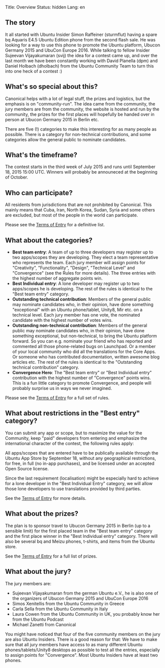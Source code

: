 Title: Overview
Status: hidden
Lang: en

The story
---------

It all started with Ubuntu Insider Simon Raffeiner (sturmflut) having a
spare bq Aquaris E4.5 Ubuntu Edition phone from the second flash sale.
He was looking for a way to use this phone to promote the Ubuntu
platform, Ubucon Germany 2015 and UbuCon Europe 2016. While talking to
fellow Insider Sujeevan Vijayakumaran (svij) the idea for a contest came
up, and over the last month we have been constantly working with David
Planella (dpm) and Daniel Holbach (dholbach) from the Ubuntu Community
Team to turn this into one heck of a contest :)

What's so special about this?
-----------------------------

Canonical helps with a lot of legal stuff, the prizes and logistics, but
the emphasis is on "community-run". The idea came from the community,
the jury members are from the community, the website is hosted and run
by the community, the prizes for the first places will hopefully be
handed over in person at Ubucon Germany 2015 in Berlin etc.

There are five (!) categories to make this interesting for as many
people as possible. There is a category for non-technical contributions,
and some categories allow the general public to nominate candidates.

What's the timeframe?
---------------------

The contest starts in the third week of July 2015 and runs until
September 18, 2015 15:00 UTC. Winners will probably be announeced at the
beginning of October.

Who can participate?
--------------------

All residents from jurisdictions that are not prohibited by Canonical.
This mainly means that Cuba, Iran, North Korea, Sudan, Syria and some
others are excluded, but most of the people in the world can
participate.

Please see the [Terms of
Entry](/sites/ubucon.de/files/UbuContest-Termsofentry_0.pdf) for a
definitive list.

What about the categories?
--------------------------

-   **Best team entry**: A team of up to three developers may register
    up to two apps/scopes they are developing. They elect a team
    representative who represents the team. Each jury member will assign
    points for "Creativity", "Functionality", "Design", "Technical
    Level" and "Convergence" (see the Rules for more details). The three
    entries with the highest number of aggregate points win.
-   **Best Individual entry**: A lone developer may register up to two
    apps/scopes he is developing. The rest of the rules is identical to
    the "Best team entry" category.
-   **Outstanding technical contribution**: Members of the general
    public may nominate candidates who, in their opinion, have done
    something "exceptional" with an Ubuntu phone/tablet, Unity8, Mir
    etc. on a technical level. Each jury member has one vote, the
    nominated candidate with the highest number of votes wins.
-   **Outstanding non-technical contribution**: Members of the general
    public may nominate candidates who, in their opinion, have done
    something exceptional, but non-technical, to bring the Ubuntu
    platform forward. So you can e.g. nominate your friend who has
    reported and commented all those phone-related bugs on Launchpad. Or
    a member of your local community who did all the translations for
    the Core Apps. Or someone who has contributed documentation, written
    awesome blog articles etc. The rest of the rules is identical to the
    "Outstanding technical contribution" category.
-   **Convergence Hero**: The "Best team entry" or "Best Individual
    entry" contribution with the highest number of "Convergence" points
    wins. This is a fun little category to promote Convergence, and
    people will probably surprise us in ways we never imagined.

Please see the [Terms of
Entry](/sites/ubucon.de/files/UbuContest-Termsofentry_0.pdf) for a full
set of rules.

What about restrictions in the "Best entry" category?
-----------------------------------------------------

You can submit any app or scope, but to maximize the value for the
Community, keep "paid" developers from entering and emphasize the
international character of the contest, the following rules apply:

All apps/scopes that are entered have to be publically available through
the Ubuntu App Store by September 18, without any geographical
restrictions, for free, in full (no in-app purchases), and be licensed
under an accepted Open Source license.

Since the last requirement (localisation) might be especially hard to
achieve for a lone developer in the "Best Individual Entry" category, we
will allow those lone developers to use translations provided by third
parties.

See the [Terms of
Entry](/sites/ubucon.de/files/UbuContest-Termsofentry_0.pdf) for more
details.

What about the prizes?
----------------------

The plan is to sponsor travel to Ubucon Germany 2015 in Berlin (up to a
sensible limit) for the first placed team in the "Best team entry"
category and the first place winner in the "Best Individual entry"
category. There will also be several bq and Meizu phones, t-shirts, and
items from the Ubuntu store.

See the [Terms of
Entry](/sites/ubucon.de/files/UbuContest-Termsofentry_0.pdf) for a full
list of prizes.

What about the jury?
--------------------

The jury members are:

-   Sujeevan Vijayakumaran from the german Ubuntu e.V., he is also one
    of the organizers of Ubucon Germany 2015 and UbuCon Europe 2016
-   Simos Xenitellis from the Ubuntu Community in Greece
-   Carla Sella from the Ubuntu Community in Italy
-   Laura Cowen from the Ubuntu Community in UK, you probably know her
    from the Ubuntu Podcast
-   Michael Zanetti from Canonical

You might have noticed that four of the five community members on the
jury are also Ubuntu Insiders. There is a good reason for that: We have
to make sure that all jury members have access to as many different
Ubuntu phones/tablets/Unity8 desktops as possible to test all the
entries, especially to assign points for "Convergence". Most Ubuntu
Insiders have at least two phones.
